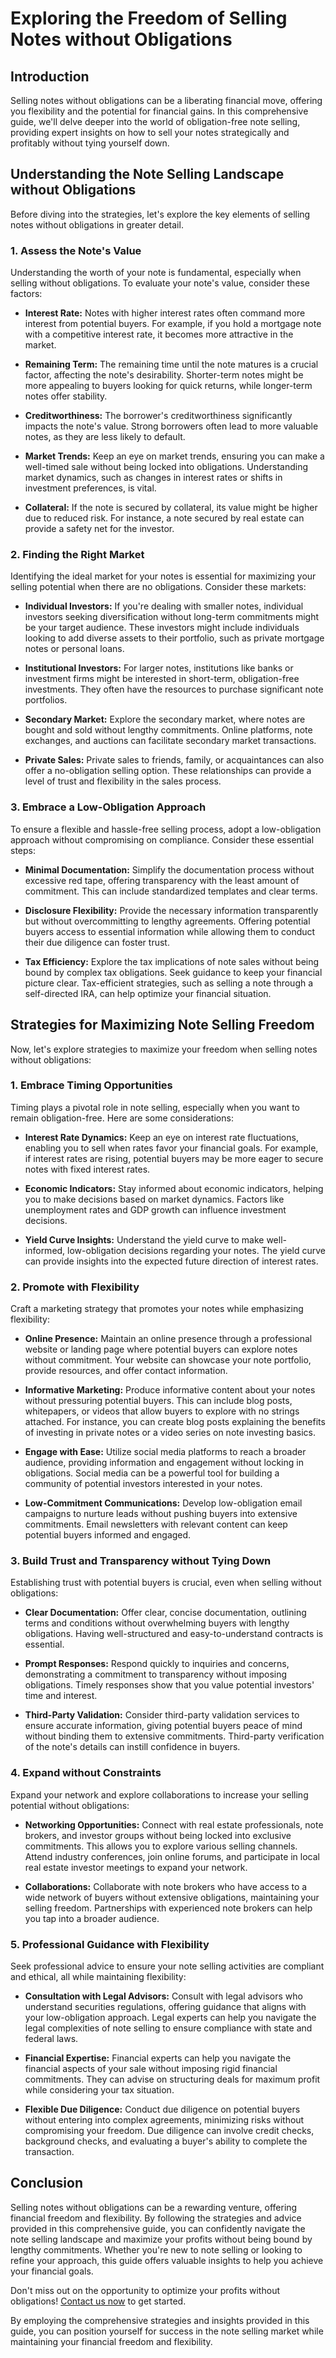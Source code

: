 # Exploring the Freedom of Selling Notes without Obligations

## Introduction

Selling notes without obligations can be a liberating financial move, offering you flexibility and the potential for financial gains. In this comprehensive guide, we'll delve deeper into the world of obligation-free note selling, providing expert insights on how to sell your notes strategically and profitably without tying yourself down.

## Understanding the Note Selling Landscape without Obligations

Before diving into the strategies, let's explore the key elements of selling notes without obligations in greater detail.

### 1. Assess the Note's Value

Understanding the worth of your note is fundamental, especially when selling without obligations. To evaluate your note's value, consider these factors:

- **Interest Rate:** Notes with higher interest rates often command more interest from potential buyers. For example, if you hold a mortgage note with a competitive interest rate, it becomes more attractive in the market.

- **Remaining Term:** The remaining time until the note matures is a crucial factor, affecting the note's desirability. Shorter-term notes might be more appealing to buyers looking for quick returns, while longer-term notes offer stability.

- **Creditworthiness:** The borrower's creditworthiness significantly impacts the note's value. Strong borrowers often lead to more valuable notes, as they are less likely to default.

- **Market Trends:** Keep an eye on market trends, ensuring you can make a well-timed sale without being locked into obligations. Understanding market dynamics, such as changes in interest rates or shifts in investment preferences, is vital.

- **Collateral:** If the note is secured by collateral, its value might be higher due to reduced risk. For instance, a note secured by real estate can provide a safety net for the investor.

### 2. Finding the Right Market

Identifying the ideal market for your notes is essential for maximizing your selling potential when there are no obligations. Consider these markets:

- **Individual Investors:** If you're dealing with smaller notes, individual investors seeking diversification without long-term commitments might be your target audience. These investors might include individuals looking to add diverse assets to their portfolio, such as private mortgage notes or personal loans.

- **Institutional Investors:** For larger notes, institutions like banks or investment firms might be interested in short-term, obligation-free investments. They often have the resources to purchase significant note portfolios.

- **Secondary Market:** Explore the secondary market, where notes are bought and sold without lengthy commitments. Online platforms, note exchanges, and auctions can facilitate secondary market transactions.

- **Private Sales:** Private sales to friends, family, or acquaintances can also offer a no-obligation selling option. These relationships can provide a level of trust and flexibility in the sales process.

### 3. Embrace a Low-Obligation Approach

To ensure a flexible and hassle-free selling process, adopt a low-obligation approach without compromising on compliance. Consider these essential steps:

- **Minimal Documentation:** Simplify the documentation process without excessive red tape, offering transparency with the least amount of commitment. This can include standardized templates and clear terms.

- **Disclosure Flexibility:** Provide the necessary information transparently but without overcommitting to lengthy agreements. Offering potential buyers access to essential information while allowing them to conduct their due diligence can foster trust.

- **Tax Efficiency:** Explore the tax implications of note sales without being bound by complex tax obligations. Seek guidance to keep your financial picture clear. Tax-efficient strategies, such as selling a note through a self-directed IRA, can help optimize your financial situation.

## Strategies for Maximizing Note Selling Freedom

Now, let's explore strategies to maximize your freedom when selling notes without obligations:

### 1. Embrace Timing Opportunities

Timing plays a pivotal role in note selling, especially when you want to remain obligation-free. Here are some considerations:

- **Interest Rate Dynamics:** Keep an eye on interest rate fluctuations, enabling you to sell when rates favor your financial goals. For example, if interest rates are rising, potential buyers may be more eager to secure notes with fixed interest rates.

- **Economic Indicators:** Stay informed about economic indicators, helping you to make decisions based on market dynamics. Factors like unemployment rates and GDP growth can influence investment decisions.

- **Yield Curve Insights:** Understand the yield curve to make well-informed, low-obligation decisions regarding your notes. The yield curve can provide insights into the expected future direction of interest rates.

### 2. Promote with Flexibility

Craft a marketing strategy that promotes your notes while emphasizing flexibility:

- **Online Presence:** Maintain an online presence through a professional website or landing page where potential buyers can explore notes without commitment. Your website can showcase your note portfolio, provide resources, and offer contact information.

- **Informative Marketing:** Produce informative content about your notes without pressuring potential buyers. This can include blog posts, whitepapers, or videos that allow buyers to explore with no strings attached. For instance, you can create blog posts explaining the benefits of investing in private notes or a video series on note investing basics.

- **Engage with Ease:** Utilize social media platforms to reach a broader audience, providing information and engagement without locking in obligations. Social media can be a powerful tool for building a community of potential investors interested in your notes.

- **Low-Commitment Communications:** Develop low-obligation email campaigns to nurture leads without pushing buyers into extensive commitments. Email newsletters with relevant content can keep potential buyers informed and engaged.

### 3. Build Trust and Transparency without Tying Down

Establishing trust with potential buyers is crucial, even when selling without obligations:

- **Clear Documentation:** Offer clear, concise documentation, outlining terms and conditions without overwhelming buyers with lengthy obligations. Having well-structured and easy-to-understand contracts is essential.

- **Prompt Responses:** Respond quickly to inquiries and concerns, demonstrating a commitment to transparency without imposing obligations. Timely responses show that you value potential investors' time and interest.

- **Third-Party Validation:** Consider third-party validation services to ensure accurate information, giving potential buyers peace of mind without binding them to extensive commitments. Third-party verification of the note's details can instill confidence in buyers.

### 4. Expand without Constraints

Expand your network and explore collaborations to increase your selling potential without obligations:

- **Networking Opportunities:** Connect with real estate professionals, note brokers, and investor groups without being locked into exclusive commitments. This allows you to explore various selling channels. Attend industry conferences, join online forums, and participate in local real estate investor meetings to expand your network.

- **Collaborations:** Collaborate with note brokers who have access to a wide network of buyers without extensive obligations, maintaining your selling freedom. Partnerships with experienced note brokers can help you tap into a broader audience.

### 5. Professional Guidance with Flexibility

Seek professional advice to ensure your note selling activities are compliant and ethical, all while maintaining flexibility:

- **Consultation with Legal Advisors:** Consult with legal advisors who understand securities regulations, offering guidance that aligns with your low-obligation approach. Legal experts can help you navigate the legal complexities of note selling to ensure compliance with state and federal laws.

- **Financial Expertise:** Financial experts can help you navigate the financial aspects of your sale without imposing rigid financial commitments. They can advise on structuring deals for maximum profit while considering your tax situation.

- **Flexible Due Diligence:** Conduct due diligence on potential buyers without entering into complex agreements, minimizing risks without compromising your freedom. Due diligence can involve credit checks, background checks, and evaluating a buyer's ability to complete the transaction.

## Conclusion

Selling notes without obligations can be a rewarding venture, offering financial freedom and flexibility. By following the strategies and advice provided in this comprehensive guide, you can confidently navigate the note selling landscape and maximize your profits without being bound by lengthy commitments. Whether you're new to note selling or looking to refine your approach, this guide offers valuable insights to help you achieve your financial goals.

Don't miss out on the opportunity to optimize your profits without obligations! [Contact us now](https://www.yournotebusiness.com/contact) to get started.

By employing the comprehensive strategies and insights provided in this guide, you can position yourself for success in the note selling market while maintaining your financial freedom and flexibility.
